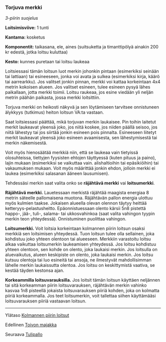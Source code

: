 ### Torjuva merkki

*3-piirin suojelus* 

**Loitsimisviive:** 1 tunti

**Kantama:** kosketus

**Komponentit:** taikasana, ele, aines (suitsuketta ja timanttipölyä ainakin 200 kr edestä, jotka loitsu kuluttaa)

**Kesto:** kunnes puretaan tai loitsu laukeaa

Loitsiessasi tämän loitsun luot merkin johonkin pintaan (esimerkiksi seinään tai lattiaan) tai esineeseen, jonka voi avata ja sulkea (esimerkiksi kirja, käärö tai aarrearkku). Jos valitset jonkin pinnan, merkki voi kattaa korkeintaan 4x4 metrin kokoisen alueen. Jos valitset esineen, tulee esineen pysyä lähes paikallaan, jotta merkki toimii. Loitsu raukeaa, jos esine viedään yli neljän metrin päähän paikasta, jossa merkki loitsittiin.

Torjuva merkki on heikosti näkyvä ja sen löytämiseen tarvitsee onnistuneen älykkyys (tutkimus) heiton loitsun VA:ta vastaan.

Saat loitsiessasi päättää, mikä torjuvan merkin laukaisee. Pin toihin laitetut merkit laukeavat yleensä joko, jos niitä koskee, jos niiden päällä seisoo, jos niitä lähestyy tai jos siirtää jonkin esineen pois pinnalta. Esineeseen liitetyt merkit laukeavat yleensä joko esineen avaamisesta, sen lähestymisestä tai merkin näkemisestä.

Voit myös hienosäätää merkkiä niin, että se laukeaa vain tietyissä olosuhteissa, tiettyjen fyysisten ehtojen täyttyessä (kuten pituus ja paino), lajin mukaan (esimerkiksi se vaikuttaa vain. alishaltioihin tai epäsikiöihin) tai vakaumuksen mukaan. Voit myös määrittää jonkin ehdon, jolloin merkki ei laukea (esimerkiksi salasanan ääneen lausumisen).

Tehdessäsi merkin saat valita onko se **räjähtävä merkki** vai **loitsumerkki**.

**Räjähtävä merkki.** Lauetessaan merkistä räjähtää maagista energiaa 8 metrin säteelle pallomaisena muotona. Räjähtävän pallon energia ulottuu myös kulmien taakse. Jokaisen alueella olevan olennon täytyy heittää ketteryys-pelastusheitto. Epäonnistuessaan olento kärsii 5n8 pistettä happo-, jää-, tuli-, salama- tai ukkosvahinkoa (saat valita vahingon tyypin merkin teon yhteydessä). Onnistuminen puolittaa vahingon.

**Loitsumerkki.** Voit loitsia korkeintaan kolmannen piirin loitsun osaksi merkkiä sen loitsimisen yhteydessä. Tuon loitsun tulee olla sellainen, joka kohdistuu joko yhteen olentoon tai alueeseen. Merkkiin varastoitu loitsu alkaa vaikuttaa loitsumerkin laukeamisen yhteydessä. Jos loitsu kohdistuu yhteen olentoon, sen kohde on olento, joka laukaisi merkin. Jos loitsulla on aluevaikutus, alueen keskipiste on olento, joka laukaisi merkin. Jos loitsu kutsuu olentoja tai luo esineitä tai ansoja, ne ilmestyvät mahdollisimman lähelle merkin laukaissutta olentoa. Jos loitsu on keskittymistä vaativa, se kestää täyden kestonsa ajan.

**Korkeammilla loitsuvarauksilla.** Jos loitsit tämän loitsun käyttäen neljännen tai sitä korkeamman piirin loitsuvarauksen, räjähtävän merkin vahinko kasvaa 1n8 pisteellä jokaista loitsuvarauksen piiriä kohden, joka on kolmatta piiriä korkeammalla. Jos teet loitsumerkin, voit tallettaa siihen käyttämääsi loitsuvarauksen piiriä vastaavan loitsun.

----

Ylätaso [Kolmannen piirin loitsut](3_piirin_loitsut)

Edellinen [Toivon majakka](Toivon_majakka)

Seuraava [Tulipallo](Tulipallo)

